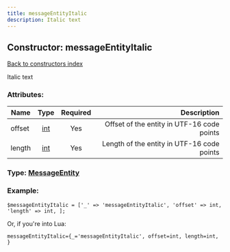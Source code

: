 ```yaml
---
title: messageEntityItalic
description: Italic text
---
```

## Constructor: messageEntityItalic  
[Back to constructors index](index.md)



Italic text

### Attributes:

| Name     |    Type       | Required | Description |
|----------|:-------------:|:--------:|------------:|
|offset|[int](../types/int.md) | Yes|Offset of the entity in UTF-16 code points|
|length|[int](../types/int.md) | Yes|Length of the entity in UTF-16 code points|



### Type: [MessageEntity](../types/MessageEntity.md)


### Example:

```
$messageEntityItalic = ['_' => 'messageEntityItalic', 'offset' => int, 'length' => int, ];
```  

Or, if you're into Lua:  


```
messageEntityItalic={_='messageEntityItalic', offset=int, length=int, }

```


